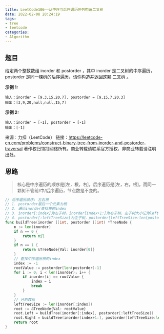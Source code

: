```yaml
---
title: LeetCode106——从中序与后序遍历序列构造二叉树
date: 2022-02-08 20:24:19
tags:
- tree
- leetcode
categories:
- Algorithm
---
```


## 题目

给定两个整数数组 inorder 和 postorder ，其中 inorder 是二叉树的中序遍历， postorder 是同一棵树的后序遍历，请你构造并返回这颗 二叉树 。

 **示例 1:**

```
输入：inorder = [9,3,15,20,7], postorder = [9,15,7,20,3]
输出：[3,9,20,null,null,15,7]
```

**示例 2:**

```
输入：inorder = [-1], postorder = [-1]
输出：[-1]
```



来源：力扣（LeetCode）
链接：https://leetcode-cn.com/problems/construct-binary-tree-from-inorder-and-postorder-traversal
著作权归领扣网络所有。商业转载请联系官方授权，非商业转载请注明出处。

## 思路

> 核心是中序遍历的顺序是[左，根，右]，后序遍历是[左，右，根]。而同一颗树不管前/中/后序遍历，节点数是不变的。

```go
// 后序遍历顺序: 左右根
// 1. postorder最后一个元素为根
// 2. 遍历inorder查找根的index
// 3. inorder[:index]为左子树，inorder[index+1:]为右子树，左子树大小记为leftTreeSize
// 4. postorder[:leftTreeSize]为左子树，postorder[leftTreeSize:len(postorder)-1]是右子树
func buildTree(inorder []int, postorder []int) *TreeNode {
	n := len(inorder)
	if n == 0 {
		return nil
	}
	if n == 1 {
		return &TreeNode{Val: inorder[0]}
	}
	// 查找中序遍历根的index
	index := -1
	rootValue := postorder[len(postorder)-1]
	for i := 0; i < len(inorder); i++ {
		if inorder[i] == rootValue {
			index = i
			break
		}
	}
	// 分割数组
	leftTreeSize := len(inorder[:index])
	root := &TreeNode{Val: rootValue}
	root.Left = buildTree(inorder[:index], postorder[:leftTreeSize])
	root.Right = buildTree(inorder[index+1:], postorder[leftTreeSize:len(postorder)-1])
	return root
}
```

